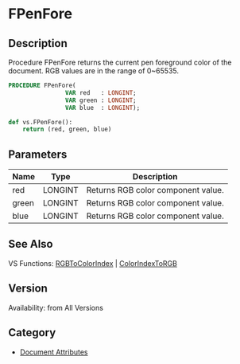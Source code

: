# FPenFore

## Description
Procedure FPenFore returns the current pen foreground color of the document. RGB values are in the range of 0~65535.

```pascal
PROCEDURE FPenFore(
				VAR red   : LONGINT;
				VAR green : LONGINT;
				VAR blue  : LONGINT);
```

```python
def vs.FPenFore():
    return (red, green, blue)
```

## Parameters
|Name|Type|Description|
|---|---|---|
|red|LONGINT|Returns RGB color component value.|
|green|LONGINT|Returns RGB color component value.|
|blue|LONGINT|Returns RGB color component value.|

## See Also
VS Functions:
[RGBToColorIndex](RGBToColorIndex.md) 
| [ColorIndexToRGB](ColorIndexToRGB.md)

## Version
Availability: from All Versions

## Category
* [Document Attributes](../Categories/Document%20Attributes.md)
